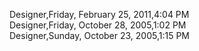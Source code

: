 ﻿Designer,Friday, February 25, 2011,4:04 PM  Designer,Friday, October 28, 2005,1:02 PM  Designer,Sunday, October 23, 2005,1:15 PM